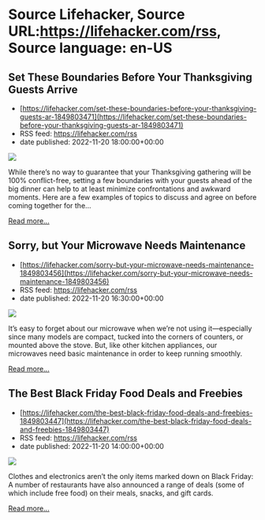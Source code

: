 # Source Lifehacker, Source URL:https://lifehacker.com/rss, Source language: en-US

## Set These Boundaries Before Your Thanksgiving Guests Arrive
 - [https://lifehacker.com/set-these-boundaries-before-your-thanksgiving-guests-ar-1849803471](https://lifehacker.com/set-these-boundaries-before-your-thanksgiving-guests-ar-1849803471)
 - RSS feed: https://lifehacker.com/rss
 - date published: 2022-11-20 18:00:00+00:00

<img src="https://i.kinja-img.com/gawker-media/image/upload/s--r2w5_dZ7--/c_fit,fl_progressive,q_80,w_636/4f192a9aa9810f8d55507d7f44cb693d.jpg" /><p>While there’s no way to guarantee that your Thanksgiving gathering will be 100% conflict-free, setting a few boundaries with your guests ahead of the big dinner can help to at least minimize confrontations and awkward moments. Here are a few examples of topics to discuss and agree on before coming together for the…</p><p><a href="https://lifehacker.com/set-these-boundaries-before-your-thanksgiving-guests-ar-1849803471">Read more...</a></p>

## Sorry, but Your Microwave Needs Maintenance
 - [https://lifehacker.com/sorry-but-your-microwave-needs-maintenance-1849803456](https://lifehacker.com/sorry-but-your-microwave-needs-maintenance-1849803456)
 - RSS feed: https://lifehacker.com/rss
 - date published: 2022-11-20 16:30:00+00:00

<img src="https://i.kinja-img.com/gawker-media/image/upload/s--zNCxY0cu--/c_fit,fl_progressive,q_80,w_636/6f40cf0d91fd3bf9931d9cd8fe45463d.jpg" /><p>It’s easy to forget about our microwave when we’re not using it—especially since many models are compact, tucked into the corners of counters, or mounted above the stove. But, like other kitchen appliances, our microwaves need basic maintenance in order to keep running smoothly. </p><p><a href="https://lifehacker.com/sorry-but-your-microwave-needs-maintenance-1849803456">Read more...</a></p>

## The Best Black Friday Food Deals and Freebies
 - [https://lifehacker.com/the-best-black-friday-food-deals-and-freebies-1849803447](https://lifehacker.com/the-best-black-friday-food-deals-and-freebies-1849803447)
 - RSS feed: https://lifehacker.com/rss
 - date published: 2022-11-20 14:00:00+00:00

<img src="https://i.kinja-img.com/gawker-media/image/upload/s--oCtQ4tkg--/c_fit,fl_progressive,q_80,w_636/352cf12a2aeeb8d80965ac02a32657a0.jpg" /><p>Clothes and electronics aren’t the only items marked down on Black Friday: A number of restaurants have also announced a range of deals (some of which include free food) on their meals, snacks, and gift cards.</p><p><a href="https://lifehacker.com/the-best-black-friday-food-deals-and-freebies-1849803447">Read more...</a></p>
